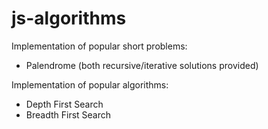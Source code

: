 # js-algorithms

Implementation of popular short problems:
* Palendrome (both recursive/iterative solutions provided)

Implementation of popular algorithms:
* Depth First Search
* Breadth First Search